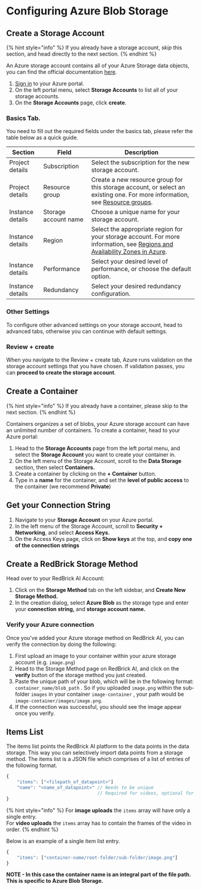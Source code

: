 # Configuring Azure Blob Storage

## Create a Storage Account

{% hint style="info" %}
If you already have a storage account, _skip_ this section, and head directly to the next section.
{% endhint %}

An Azure storage account contains all of your Azure Storage data objects, you can find the official documentation [here](https://docs.microsoft.com/en-us/azure/storage/common/storage-account-create?toc=%2Fazure%2Fstorage%2Fblobs%2Ftoc.json\&tabs=azure-portal).&#x20;

1. [Sign in](https://portal.azure.com) to your Azure portal.
2. On the left portal menu, select **Storage Accounts** to list all of your storage accounts.&#x20;
3. On the **Storage Accounts** page, click **create**.

### Basics Tab.&#x20;

You need to fill out the required fields under the basics tab, please refer the table below as a quick guide.

| Section          | Field                | Description                                                                                                                                                                                                                      |
| ---------------- | -------------------- | -------------------------------------------------------------------------------------------------------------------------------------------------------------------------------------------------------------------------------- |
| Project details  | Subscription         | Select the subscription for the new storage account.                                                                                                                                                                             |
| Project details  | Resource group       | Create a new resource group for this storage account, or select an existing one. For more information, see [Resource groups](https://docs.microsoft.com/en-us/azure/azure-resource-manager/management/overview#resource-groups). |
| Instance details | Storage account name | Choose a unique name for your storage account.                                                                                                                                                                                   |
| Instance details | Region               | Select the appropriate region for your storage account. For more information, see [Regions and Availability Zones in Azure](https://docs.microsoft.com/en-us/azure/availability-zones/az-overview).                              |
| Instance details | Performance          | Select your desired level of performance, or choose the default option.                                                                                                                                                          |
| Instance details | Redundancy           | Select your desired redundancy configuration.                                                                                                                                                                                    |

### Other Settings

To configure other advanced settings on your storage account, head to advanced tabs, otherwise you can continue with default settings.&#x20;

### Review + create

When you navigate to the Review + create tab, Azure runs validation on the storage account settings that you have chosen. If validation passes, you can **proceed to create the storage account**.

## Create a Container

{% hint style="info" %}
If you already have a container, please skip to the next section.
{% endhint %}

Containers organizes a set of blobs, your Azure storage account can have an unlimited number of containers. To create a container, head to your Azure portal:&#x20;

1. Head to the **Storage Accounts** page from the left portal menu, and select the **Storage Account** you want to create your container in.
2. On the left menu of the Storage Account, scroll to the **Data Storage** section, then select **Containers.**
3. Create a container by clicking on the **+ Container** button.&#x20;
4. Type in a **name** for the container, and set the **level of public access** to the container (we recommend **Private**)

## Get your Connection String

1. Navigate to your **Storage Account** on your Azure portal.&#x20;
2. In the left menu of the Storage Account, scroll to **Security + Networking**, and select **Access Keys.**&#x20;
3. On the Access Keys page, click on **Show keys** at the top, and **copy** **one of the connection strings**

## **Create a RedBrick Storage Method**

Head over to your RedBrick AI Account:&#x20;

1. Click on the **Storage Method** tab on the left sidebar, and **Create New Storage Method.**&#x20;
2. In the creation dialog, select **Azure Blob** as the storage type and enter your **connection string,** and **storage account name.**&#x20;

### Verify your Azure connection

Once you've added your Azure storage method on RedBrick AI, you can verify the connection by doing the following:&#x20;

1. First upload an image to your container within your azure storage account (e.g. `image.png`)
2. Head to the Storage Method page on RedBrick AI, and click on the **verify** button of the storage method you just created.&#x20;
3. Paste the unique path of your blob, which will be in the following format: `container_name/blob_path` . So if you uploaded `image.png` within the sub-folder `images` in your container `image-container` , your path would be `image-container/images/image.png`.
4. If the connection was successful, you should see the image appear once you verify.

## Items List

The items list points the RedBrick AI platform to the data points in the data storage. This way you can selectively import data points from a storage method. The items list is a JSON file which comprises of a list of entries of the following format.

```javascript
{
    "items": ["<filepath_of_datapoint>"]
    "name": "<name_of_datapoint>" // Needs to be unique
                                  // Required for videos, optional for images
}
```

{% hint style="info" %}
For **image uploads** the `items` array will have only a single entry. \
For **video uploads** the `items` array has to contain the frames of the video in order.&#x20;
{% endhint %}

Below is an example of a single item list entry.&#x20;

```javascript
{
    "items": ["container-name/root-folder/sub-folder/image.png"]
}
```

**NOTE - In this case the container name is an integral part of the file path. This is specific to Azure Blob Storage.**&#x20;
